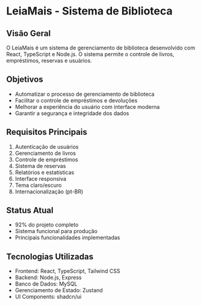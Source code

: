 # LeiaMais - Sistema de Biblioteca

## Visão Geral
O LeiaMais é um sistema de gerenciamento de biblioteca desenvolvido com React, TypeScript e Node.js. O sistema permite o controle de livros, empréstimos, reservas e usuários.

## Objetivos
- Automatizar o processo de gerenciamento de biblioteca
- Facilitar o controle de empréstimos e devoluções
- Melhorar a experiência do usuário com interface moderna
- Garantir a segurança e integridade dos dados

## Requisitos Principais
1. Autenticação de usuários
2. Gerenciamento de livros
3. Controle de empréstimos
4. Sistema de reservas
5. Relatórios e estatísticas
6. Interface responsiva
7. Tema claro/escuro
8. Internacionalização (pt-BR)

## Status Atual
- 92% do projeto completo
- Sistema funcional para produção
- Principais funcionalidades implementadas

## Tecnologias Utilizadas
- Frontend: React, TypeScript, Tailwind CSS
- Backend: Node.js, Express
- Banco de Dados: MySQL
- Gerenciamento de Estado: Zustand
- UI Components: shadcn/ui 